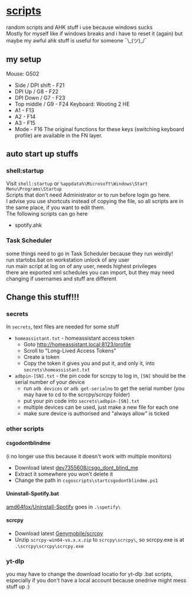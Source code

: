 # [scripts](https://github.com/iamasink/scripts)

random scripts and AHK stuff i use because windows sucks  
Mostly for myself like if windows breaks and i have to reset it (again) but maybe my awful ahk stuff is useful for someone ¯\\\_(ツ)\_/¯

## my setup
Mouse: G502
  - Side    / DPI shift - F21
  - DPI Up  /  G8       - F22
  - DPI Down  /  G7     - F23
  - Top middle  / G9    - F24
Keyboard: Wooting 2 HE
  - A1	 - F13
  - A2	 - F14
  - A3	 - F15
  - Mode - F16
  The original functions for these keys (switching keyboard profile) are available in the FN layer.



## auto start up stuffs

### shell:startup

Visit `shell:startup` or `%appdata%\Microsoft\Windows\Start Menu\Programs\Startup`  
Scripts that don't need Administrator or to run before login go here.  
I advise you use shortcuts instead of copying the file, so all scripts are in the same place, if you want to edit them.    
The following scripts can go here  

- spotify.ahk

### Task Scheduler
some things need to go in Task Scheduler because they run weirdly!  
run startobs.bat on workstation unlock of any user  
run main script at log on of any user, needs highest privileges   
there are exported xml schedules you can import, but they may need changing if usernames and stuff are different

## Change this stuff!!!

### secrets

In `secrets`, text files are needed for some stuff  
- `homeassistant.txt` - homeassistant access token
  - Goto http://homeassistant.local:8123/profile
  - Scroll to "Long-Lived Access Tokens"
  - Create a token
  - Copy the token it gives you and put it, and only it, into `secrets\homeassistant.txt`
- `adbpin-[SN].txt` - the pin code for scrcpy to log in, `[SN]` should be the serial number of your device
  - run `adb devices` or `adb get-serialno` to get the serial number (you may have to cd to the scrcpy/scrcpy folder)
  - put your pin code into `secrets\adbpin-[SN].txt`
  - multiple devices can be used, just make a new file for each one
  - make sure device is authorised and "always allow" is ticked

### other scripts

#### csgodontblindme 
(i no longer use this because it doesn't work with multiple monitors)  
 - Download latest [dev7355608/csgo_dont_blind_me](https://github.com/dev7355608/csgo_dont_blind_me/releases/)
 - Extract it somewhere you won't delete it
 - Change the path in `csgoscripts\startcsgodontblindme.ps1`
#### Uninstall-Spotify.bat
[amd64fox/Uninstall-Spotify](https://github.com/amd64fox/Uninstall-Spotify) goes in `.\spotify\`
#### scrcpy
 - Download latest [Genymobile/scrcpy](https://github.com/Genymobile/scrcpy/releases)
 - Unzip `scrcpy-win64-vx.x.x.zip` to `scrcpy\scrcpy\`, so scrcpy.exe is at `.\scrcpy\scrcpy\scrcpy.exe`

### yt-dlp
you may have to change the download locatio for yt-dlp .bat scripts, especially if you don't have a local account because onedrive might mess stuff up :)
